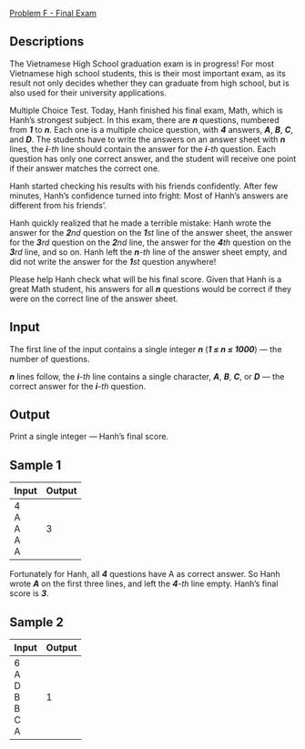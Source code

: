 [Problem F - Final Exam](https://cantho20open.kattis.com/problems/cantho20.finalexam2)

## Descriptions
The Vietnamese High School graduation exam is in progress! For most Vietnamese high school students, this is their most important exam, as its result not only decides whether they can graduate from high school, but is also used for their university applications.

Multiple Choice Test.
Today, Hanh finished his final exam, Math, which is Hanh’s strongest subject. In this exam, there are **_n_** questions, numbered from **_1_** to **_n_**. Each one is a multiple choice question, with **_4_** answers, **_A_**, **_B_**, **_C_**, and **_D_**. The students have to write the answers on an answer sheet with **_n_** lines, the _**i**-th_ line should contain the answer for the _**i**-th_ question. Each question has only one correct answer, and the student will receive one point if their answer matches the correct one.

Hanh started checking his results with his friends confidently. After few minutes, Hanh’s confidence turned into fright: Most of Hanh’s answers are different from his friends’.

Hanh quickly realized that he made a terrible mistake: Hanh wrote the answer for the _**2**nd_ question on the _**1**st_ line of the answer sheet, the answer for the _**3**rd_ question on the _**2**nd_ line, the answer for the _**4**th_ question on the _**3**rd_ line, and so on. Hanh left the _**n**-th_ line of the answer sheet empty, and did not write the answer for the _**1**st_ question anywhere!

Please help Hanh check what will be his final score. Given that Hanh is a great Math student, his answers for all **_n_** questions would be correct if they were on the correct line of the answer sheet.

## Input
The first line of the input contains a single integer **_n_** (**_1 ≤ n ≤ 1000_**) — the number of questions.

**_n_** lines follow, the _**i**-th_ line contains a single character, **_A_**, **_B_**, **_C_**, or **_D_** — the correct answer for the _**i**-th_ question.

## Output
Print a single integer — Hanh’s final score.

## Sample 1
Input|Output
-----|------
4<br>A<br>A<br>A<br>A | 3

Fortunately for Hanh, all **_4_** questions have A as correct answer. So Hanh wrote **_A_** on the first three lines, and left the _**4**-th_ line empty. Hanh’s final score is **_3_**.

## Sample 2
Input|Output
-----|------
6<br>A<br>D<br>B<br>B<br>C<br>A | 1
